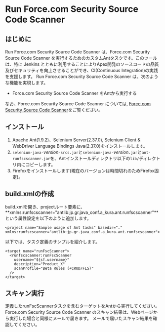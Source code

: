 Run Force.com Security Source Code Scanner
===========================================

はじめに
--------
Run Force.com Security Source Code Scanner は、Force.com Security Source Code Scanner を実行するためのカスタムAntタスクです。このツールは、特に Jenkins とともに利用することによりApex開発のソースコードの品質及びセキュリティを向上させることができ、CI(Continuous Integration)の実践を支援します。
Run Force.com Security Source Code Scanner は、次のような機能を実現します。

* Force.com Security Source Code Scanner をAntから実行する

なお、Force.com Security Source Code Scanner については, [Force.com Security Source Code Scanner](http://security.force.com/security/tools/forcecom/scanner)をご覧ください。


インストール
------------

1. Apache Ant(1.9.2)、Selenium Server(2.37.0), Selenium Client & WebDriver Language Bindings Java(2.37.0)をインストールします。
1. `selenium-java-`*version*`-srcs.jar`と`selenium-java-`*version*`.jar`と`ant-runfscscanner.jar`を、Antインストールディレクトリ以下の`lib/`ディレクトリ内にコピーします。
1. Firefoxをインストールします(現在のバージョンは時間切れのためFirefox固定)。

build.xmlの作成
--------------- 
build.xmlを開き、projectルート要素に、**xmlns:runfscscanner="antlib:jp.gr.java_conf.a_kura.ant.runfscscanner"**という属性設定を以下のように追加します。

    <project name="Sample usage of Ant tasks" basedir="." xmlns:runfscscanner="antlib:jp.gr.java_conf.a_kura.ant.runfscscanner">

以下では、タスク定義のサンプルを紹介します。

    <target name="runFscScanner">
      <runfscscanner:runFscScanner
        username="${sf.username}"
        description="Product X"
        scanProfile="Beta Rules (+CRUD/FLS)"
      />
    </target>


スキャン実行
------------
定義したrunFscScannerタスクを含むターゲットをAntから実行してください。
Force.com Security Source Code Scanner のスキャン結果は、Webページから実行した場合と同様にメールで届きます。
メールで届いたスキャン結果を確認してください。